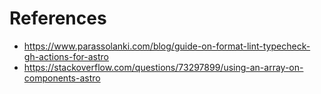 # References

- https://www.parassolanki.com/blog/guide-on-format-lint-typecheck-gh-actions-for-astro
- https://stackoverflow.com/questions/73297899/using-an-array-on-components-astro
